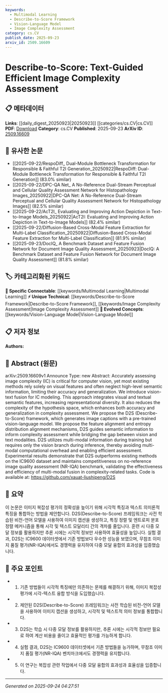 ```yaml
---
keywords:
  - Multimodal Learning
  - Describe-to-Score Framework
  - Vision-Language Model
  - Image Complexity Assessment
category: cs.CV
publish_date: 2025-09-23
arxiv_id: 2509.16609
---
```


<!-- KEYWORD_LINKING_METADATA:
{
  "processed_timestamp": "2025-09-24T04:27:51.483974",
  "vocabulary_version": "1.0",
  "selected_keywords": [
    "Multimodal Learning",
    "Describe-to-Score Framework",
    "Vision-Language Model",
    "Image Complexity Assessment"
  ],
  "rejected_keywords": [],
  "similarity_scores": {
    "Multimodal Learning": 0.78,
    "Describe-to-Score Framework": 0.8,
    "Vision-Language Model": 0.82,
    "Image Complexity Assessment": 0.75
  },
  "extraction_method": "AI_prompt_based",
  "budget_applied": true,
  "candidates_json": {
    "candidates": [
      {
        "surface": "vision-text fusion",
        "canonical": "Multimodal Learning",
        "aliases": [
          "vision-text integration",
          "vision-text combination"
        ],
        "category": "specific_connectable",
        "rationale": "Multimodal Learning is a key concept in integrating different data types, enhancing the paper's focus on combining visual and textual features.",
        "novelty_score": 0.55,
        "connectivity_score": 0.85,
        "specificity_score": 0.7,
        "link_intent_score": 0.78
      },
      {
        "surface": "D2S framework",
        "canonical": "Describe-to-Score Framework",
        "aliases": [
          "D2S",
          "Describe-to-Score"
        ],
        "category": "unique_technical",
        "rationale": "The D2S framework is a novel approach introduced in the paper, central to its contributions in image complexity assessment.",
        "novelty_score": 0.9,
        "connectivity_score": 0.6,
        "specificity_score": 0.85,
        "link_intent_score": 0.8
      },
      {
        "surface": "vision-language model",
        "canonical": "Vision-Language Model",
        "aliases": [
          "vision-language integration",
          "vision-language architecture"
        ],
        "category": "evolved_concepts",
        "rationale": "Vision-Language Models are increasingly important in bridging visual and textual data, aligning with the paper's methodology.",
        "novelty_score": 0.5,
        "connectivity_score": 0.88,
        "specificity_score": 0.75,
        "link_intent_score": 0.82
      },
      {
        "surface": "image complexity assessment",
        "canonical": "Image Complexity Assessment",
        "aliases": [
          "IC assessment",
          "image complexity evaluation"
        ],
        "category": "unique_technical",
        "rationale": "Image Complexity Assessment is a specific focus of the paper, highlighting its contribution to computer vision tasks.",
        "novelty_score": 0.65,
        "connectivity_score": 0.7,
        "specificity_score": 0.8,
        "link_intent_score": 0.75
      }
    ],
    "ban_list_suggestions": [
      "hypothesis space",
      "entropy distribution alignment"
    ]
  },
  "decisions": [
    {
      "candidate_surface": "vision-text fusion",
      "resolved_canonical": "Multimodal Learning",
      "decision": "linked",
      "scores": {
        "novelty": 0.55,
        "connectivity": 0.85,
        "specificity": 0.7,
        "link_intent": 0.78
      }
    },
    {
      "candidate_surface": "D2S framework",
      "resolved_canonical": "Describe-to-Score Framework",
      "decision": "linked",
      "scores": {
        "novelty": 0.9,
        "connectivity": 0.6,
        "specificity": 0.85,
        "link_intent": 0.8
      }
    },
    {
      "candidate_surface": "vision-language model",
      "resolved_canonical": "Vision-Language Model",
      "decision": "linked",
      "scores": {
        "novelty": 0.5,
        "connectivity": 0.88,
        "specificity": 0.75,
        "link_intent": 0.82
      }
    },
    {
      "candidate_surface": "image complexity assessment",
      "resolved_canonical": "Image Complexity Assessment",
      "decision": "linked",
      "scores": {
        "novelty": 0.65,
        "connectivity": 0.7,
        "specificity": 0.8,
        "link_intent": 0.75
      }
    }
  ]
}
-->

# Describe-to-Score: Text-Guided Efficient Image Complexity Assessment

## 📋 메타데이터

**Links**: [[daily_digest_20250923|20250923]] [[categories/cs.CV|cs.CV]]
**PDF**: [Download](https://arxiv.org/pdf/2509.16609.pdf)
**Category**: cs.CV
**Published**: 2025-09-23
**ArXiv ID**: [2509.16609](https://arxiv.org/abs/2509.16609)

## 🔗 유사한 논문
- [[2025-09-22/RespoDiff_ Dual-Module Bottleneck Transformation for Responsible & Faithful T2I Generation_20250922|RespoDiff: Dual-Module Bottleneck Transformation for Responsible & Faithful T2I Generation]] (83.0% similar)
- [[2025-09-22/DPC-QA Net_ A No-Reference Dual-Stream Perceptual and Cellular Quality Assessment Network for Histopathology Images_20250922|DPC-QA Net: A No-Reference Dual-Stream Perceptual and Cellular Quality Assessment Network for Histopathology Images]] (82.5% similar)
- [[2025-09-22/AcT2I_ Evaluating and Improving Action Depiction in Text-to-Image Models_20250922|AcT2I: Evaluating and Improving Action Depiction in Text-to-Image Models]] (82.4% similar)
- [[2025-09-22/Diffusion-Based Cross-Modal Feature Extraction for Multi-Label Classification_20250922|Diffusion-Based Cross-Modal Feature Extraction for Multi-Label Classification]] (81.9% similar)
- [[2025-09-23/DocIQ_ A Benchmark Dataset and Feature Fusion Network for Document Image Quality Assessment_20250923|DocIQ: A Benchmark Dataset and Feature Fusion Network for Document Image Quality Assessment]] (81.8% similar)

## 🏷️ 카테고리화된 키워드
**🔗 Specific Connectable**: [[keywords/Multimodal Learning|Multimodal Learning]]
**⚡ Unique Technical**: [[keywords/Describe-to-Score Framework|Describe-to-Score Framework]], [[keywords/Image Complexity Assessment|Image Complexity Assessment]]
**🚀 Evolved Concepts**: [[keywords/Vision-Language Model|Vision-Language Model]]

## 📋 저자 정보

**Authors:** 

## 📄 Abstract (원문)

arXiv:2509.16609v1 Announce Type: new 
Abstract: Accurately assessing image complexity (IC) is critical for computer vision, yet most existing methods rely solely on visual features and often neglect high-level semantic information, limiting their accuracy and generalization. We introduce vision-text fusion for IC modeling. This approach integrates visual and textual semantic features, increasing representational diversity. It also reduces the complexity of the hypothesis space, which enhances both accuracy and generalization in complexity assessment. We propose the D2S (Describe-to-Score) framework, which generates image captions with a pre-trained vision-language model. We propose the feature alignment and entropy distribution alignment mechanisms, D2S guides semantic information to inform complexity assessment while bridging the gap between vision and text modalities. D2S utilizes multi-modal information during training but requires only the vision branch during inference, thereby avoiding multi-modal computational overhead and enabling efficient assessment. Experimental results demonstrate that D2S outperforms existing methods on the IC9600 dataset and maintains competitiveness on no-reference image quality assessment (NR-IQA) benchmark, validating the effectiveness and efficiency of multi-modal fusion in complexity-related tasks. Code is available at: https://github.com/xauat-liushipeng/D2S

## 📝 요약

이 논문은 이미지 복잡성 평가의 정확성을 높이기 위해 시각적 특징과 텍스트 의미론적 특징을 통합하는 방법을 제안합니다. D2S(Describe-to-Score) 프레임워크는 사전 학습된 비전-언어 모델을 사용하여 이미지 캡션을 생성하고, 특징 정렬 및 엔트로피 분포 정렬 메커니즘을 통해 시각 및 텍스트 모달리티 간의 격차를 줄입니다. 훈련 시 다중 모달 정보를 활용하지만 추론 시에는 시각적 정보만 사용하여 효율성을 높입니다. 실험 결과, D2S는 IC9600 데이터셋에서 기존 방법보다 우수한 성능을 보였으며, 무참조 이미지 품질 평가(NR-IQA)에서도 경쟁력을 유지하여 다중 모달 융합의 효과성을 입증했습니다.

## 🎯 주요 포인트

- 1. 기존 방법들이 시각적 특징에만 의존하는 문제를 해결하기 위해, 이미지 복잡성 평가에 시각-텍스트 융합 방식을 도입했습니다.
- 2. 제안된 D2S(Describe-to-Score) 프레임워크는 사전 학습된 비전-언어 모델을 사용하여 이미지 캡션을 생성하고, 시각적 및 텍스트적 의미 정보를 통합합니다.
- 3. D2S는 학습 시 다중 모달 정보를 활용하지만, 추론 시에는 시각적 정보만 필요로 하여 계산 비용을 줄이고 효율적인 평가를 가능하게 합니다.
- 4. 실험 결과, D2S는 IC9600 데이터셋에서 기존 방법들을 능가하며, 무참조 이미지 품질 평가(NR-IQA) 벤치마크에서도 경쟁력을 유지합니다.
- 5. 이 연구는 복잡성 관련 작업에서 다중 모달 융합의 효과성과 효율성을 입증합니다.


---

*Generated on 2025-09-24 04:27:51*